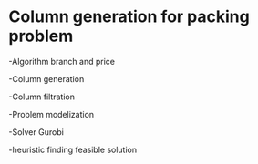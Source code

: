 # Column generation for packing problem

-Algorithm branch and price

-Column generation

-Column filtration

-Problem modelization

-Solver Gurobi

-heuristic finding feasible solution

